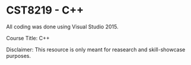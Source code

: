 # CST8219 - C++

All coding was done using Visual Studio 2015.

Course Title: C++

Disclaimer: This resource is only meant for reasearch and skill-showcase purposes.

